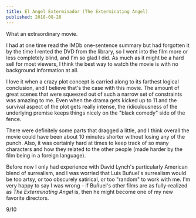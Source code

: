 ```yaml
---
title: El Ángel Exterminador (The Exterminating Angel)
published: 2018-08-28
---
```


What an extraordinary movie.

I had at one time read the IMDb one-sentence summary but had forgotten it by the time I rented the DVD from the library, so I went into the film more or less completely blind, and I'm so glad I did. As much as it might be a hard sell for most viewers, I think the best way to watch the movie is with no background information at all.

I love it when a crazy plot concept is carried along to its farthest logical conclusion, and I believe that's the case with this movie. The amount of great scenes that were squeezed out of such a narrow set of constraints was amazing to me. Even when the drama gets kicked up to 11 and the survival aspect of the plot gets really intense, the ridiculousness of the underlying premise keeps things nicely on the "black comedy" side of the fence.

There were definitely some parts that dragged a little, and I think overall the movie could have been about 10 minutes shorter without losing any of the punch. Also, it was certainly hard at times to keep track of so many characters and how they related to the other people (made harder by the film being in a foreign language).

Before now I only had experience with David Lynch's particularly American blend of surrealism, and I was worried that Luis Buñuel's surrealism would be too artsy, or too obscurely satirical, or too "random" to work with me. I'm very happy to say I was wrong - if Buñuel's other films are as fully-realized as _The Exterminating Angel_ is, then he might become one of my new favorite directors.

9/10
